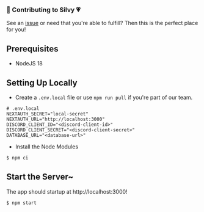 ### 🤖 Contributing to Silvy 💗

See an [issue](/issues) or need that you're able to fulfill?
Then this is the perfect place for you!

## Prerequisites

- NodeJS 18

## Setting Up Locally

- Create a `.env.local` file or use `npm run pull` if you're part of our team.

```properties
# .env.local
NEXTAUTH_SECRET="local-secret"
NEXTAUTH_URL="http://localhost:3000"
DISCORD_CLIENT_ID="<discord-client-id>"
DISCORD_CLIENT_SECRET="<discord-client-secret>"
DATABASE_URL="<database-url>"
```

- Install the Node Modules

```sh
$ npm ci
```

## Start the Server~

The app should startup at http://localhost:3000!

```sh
$ npm start
```
